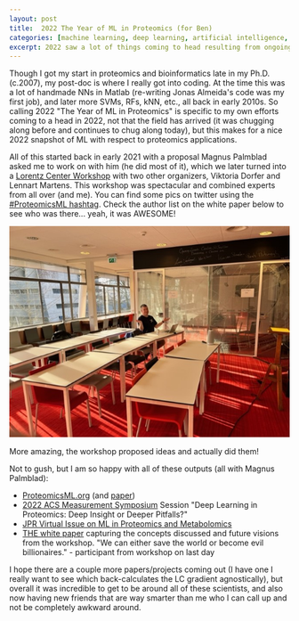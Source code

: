 ```yaml
---
layout: post
title:  2022 The Year of ML in Proteomics (for Ben)
categories: [machine learning, deep learning, artificial intelligence, synthetic data, Lorentz Center]
excerpt: 2022 saw a lot of things coming to head resulting from ongoing projects with Magnus Palmblad, and together they are a pretty cool snapshot of where ML stands in proteomics. Probably already old as I write this. 
---
```



Though I got my start in proteomics and bioinformatics late in my Ph.D. (c.2007), my post-doc is where I really got into coding. At the time this was a lot of handmade NNs in Matlab (re-writing Jonas Almeida's code was my first job), and later more SVMs, RFs, kNN, etc., all back in early 2010s. So calling 2022 "The Year of ML in Proteomics" is specific to my own efforts coming to a head in 2022, not that the field has arrived (it was chugging along before and continues to chug along today), but this makes for a nice 2022 snapshot of ML with respect to proteomics applications.


All of this started back in early 2021 with a proposal Magnus Palmblad asked me to work on with him (he did most of it), which we later turned into a [Lorentz Center Workshop](https://www.lorentzcenter.nl/proteomics-and-machine-learning.html) with two other organizers, Viktoria Dorfer and Lennart Martens. This workshop was spectacular and combined experts from all over (and me). You can find some pics on twitter using the [#ProteomicsML hashtag](https://twitter.com/search?q=%23proteomicsML&src=typed_query). Check the author list on the white paper below to see who was there... yeah, it was AWESOME!


![Magnus at Lorentz Center](/images/magnusLorentz2022.jpg)


More amazing, the workshop proposed ideas and actually did them!


Not to gush, but I am so happy with all of these outputs (all with Magnus Palmblad):
- [ProteomicsML.org](https://proteomicsml.org/) (and [paper](https://pubs.acs.org/doi/10.1021/acs.jproteome.2c00629))
- [2022 ACS Measurement Symposium](https://symposium.acs.org/2022/innovations/) Session "Deep Learning in Proteomics: Deep Insight or Deeper Pitfalls?"
- [JPR Virtual Issue on ML in Proteomics and Metabolomics](https://pubs.acs.org/page/vi/machine-learning-omics?ref=vi_collection)
- [THE white paper](https://pubs.acs.org/doi/10.1021/acs.jproteome.2c00711) capturing the concepts discussed and future visions from the workshop. "We can either save the world or become evil billionaires." - participant from workshop on last day


I hope there are a couple more papers/projects coming out (I have one I really want to see which back-calculates the LC gradient agnostically), but overall it was incredible to get to be around all of these scientists, and also now having new friends that are way smarter than me who I can call up and not be completely awkward  around.

 

&nbsp;  
&nbsp;  
&nbsp;  
